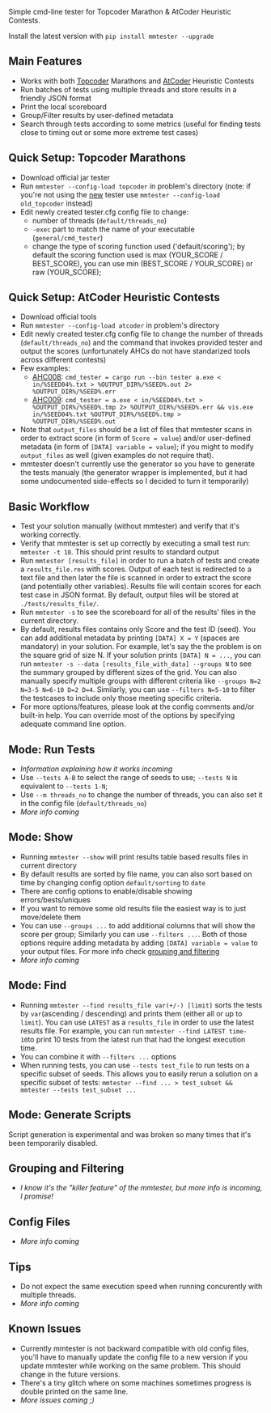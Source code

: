 Simple cmd-line tester for Topcoder Marathon & AtCoder Heuristic Contests. 

Install the latest version with `pip install mmtester --upgrade`

## Main Features
- Works with both [Topcoder](https://www.topcoder.com/home) Marathons and [AtCoder](https://atcoder.jp/) Heuristic Contests
- Run batches of tests using multiple threads and store results in a friendly JSON format
- Print the local scoreboard
- Group/Filter results by user-defined metadata
- Search through tests according to some metrics (useful for finding tests close to timing out or some more extreme test cases)

## Quick Setup: Topcoder Marathons
- Download official jar tester
- Run `mmtester --config-load topcoder` in problem's directory (note: if you're not using the [new](https://docs.google.com/document/d/100JX1dgENRlrxt3tZfVWQ70PxoOQjyl1LfxlvnWxRG8) tester use `mmtester --config-load old_topcoder` instead)
- Edit newly created tester.cfg config file to change:
	- number of threads (`default/threads_no`)
	- `-exec` part to match the name of your executable (`general/cmd_tester`)
	- change the type of scoring function used ('default/scoring'); by default the scoring function used is max (YOUR_SCORE / BEST_SCORE), you can use min (BEST_SCORE / YOUR_SCORE) or raw (YOUR_SCORE); 


## Quick Setup: AtCoder Heuristic Contests
- Download official tools
- Run `mmtester --config-load atcoder` in problem's directory
- Edit newly created tester.cfg config file to change the number of threads (`default/threads_no`) and the command that invokes provided tester and output the scores (unfortunately AHCs do not have standarized tools across different contests)
- Few examples:
	- [AHC008](https://atcoder.jp/contests/ahc008): `cmd_tester = cargo run --bin tester a.exe < in/%SEED04%.txt > %OUTPUT_DIR%/%SEED%.out 2> %OUTPUT_DIR%/%SEED%.err`
	- [AHC009](https://atcoder.jp/contests/ahc009): `cmd_tester = a.exe < in/%SEED04%.txt > %OUTPUT_DIR%/%SEED%.tmp 2> %OUTPUT_DIR%/%SEED%.err && vis.exe in/%SEED04%.txt %OUTPUT_DIR%/%SEED%.tmp > %OUTPUT_DIR%/%SEED%.out`
- Note that `output_files` should be a list of files that mmtester scans in order to extract score (in form of `Score = value`) and/or user-defined metadata (in form of `[DATA] variable = value`); if you might to modify `output_files` as well (given examples do not require that).
- mmtester doesn't currently use the generator so you have to generate the tests manualy (the generator wrapper is implemented, but it had some undocumented side-effects so I decided to turn it temporarily)

## Basic Workflow
- Test your solution manually (without mmtester) and verify that it's working correctly.
- Verify that mmtester is set up correctly by executing a small test run: `mmtester -t 10`. This should print results to standard output
- Run `mmtester [results_file]` in order to run a batch of tests and create a `results_file.res` with scores. Output of each test is redirected to a text file and then later the file is scanned in order to extract the score (and potentially other variables). Results file will contain scores for each test case in JSON format. By default, output files will be stored at `./tests/results_file/`.
- Run `mmtester -s` to see the scoreboard for all of the results' files in the current directory. 
- By default, results files contains only Score and the test ID (seed). You can add additional metadata by printing `[DATA] X = Y` (spaces are mandatory) in your solution. For example, let's say the the problem is on the square grid of size N. If your solution prints `[DATA] N = ...`, you can run `mmtester -s --data [results_file_with_data] --groups N` to see the summary grouped by different sizes of the grid. You can also manually specify multiple groups with different criteria like `--groups N=2 N=3-5 N=6-10 D=2 D=4`. Similarly, you can use `--filters N=5-10` to filter the testcases to include only those meeting specific criteria.
- For more options/features, please look at the config comments and/or built-in help. You can override most of the options by specifying adequate command line option.

## Mode: Run Tests
- *Information explaining how it works incoming*
- Use `--tests A-B` to select the range of seeds to use; `--tests N` is equivalent to `--tests 1-N`;
- Use `--m threads_no` to change the number of threads, you can also set it in the config file (`default/threads_no`)
- *More info coming*
 
## Mode: Show
- Running `mmtester --show` will print results table based results files in current directory
- By default results are sorted by file name, you can also sort based on time by changing config option `default/sorting` to `date`
- There are config options to enable/disable showing errors/bests/uniques
- If you want to remove some old results file the easiest way is to just move/delete them
- You can use `--groups ...` to add additional columns that will show the score per group; Similarly you can use `--filters ...`. Both of those options require adding metadata by adding `[DATA] variable = value` to your output files. For more info check [grouping and filtering](https://github.com/FakePsyho/mmtester/edit/main/ReadMe.md##grouping-and-filtering)
- *More info coming*

## Mode: Find
- Running `mmtester --find results_file var(+/-) [limit]` sorts the tests by `var`(ascending / descending) and prints them (either all or up to `limit`). You can use `LATEST` as a `results_file` in order to use the latest results file. For example, you can run `mmtester --find LATEST time- 10`to print 10 tests from the latest run that had the longest execution time.
- You can combine it with `--filters ...` options
- When running tests, you can use `--tests test_file` to run tests on a specific subset of seeds. This allows you to easily rerun a solution on a specific subset of tests: `mmtester --find ... > test_subset && mmtester --tests test_subset ...`

## Mode: Generate Scripts
Script generation is experimental and was broken so many times that it's been temporarily disabled. 

## Grouping and Filtering
- *I know it's the "killer feature" of the mmtester, but more info is incoming, I promise!*

## Config Files
- *More info coming*

## Tips
- Do not expect the same execution speed when running concurently with multiple threads. 
- *More info coming*

## Known Issues
- Currently mmtester is not backward compatible with old config files, you'll have to manually update the config file to a new version if you update mmtester while working on the same problem. This should change in the future versions.
- There's a tiny glitch where on some machines sometimes progress is double printed on the same line.
- *More issues coming ;)*